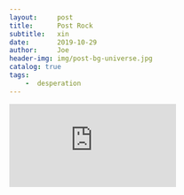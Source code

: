 ```yaml
---
layout:     post
title:      Post Rock
subtitle:   xin
date:       2019-10-29
author:     Joe
header-img: img/post-bg-universe.jpg
catalog: true
tags:
    -  desperation   
---
```


<iframe frameborder="no" marginwidth="0" marginheight="0" width="" height="" src="https://music.163.com/outchain/player?type=2&id=19278445&auto=0&height=166"></iframe>
